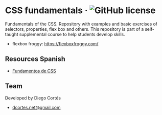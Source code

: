 # CSS fundamentals &middot; ![GitHub license](https://img.shields.io/badge/license-MIT-blue.svg)

Fundamentals of the CSS. Repository with examples and basic exercises of selectors, properties, flex box and others. This repository is part of a self-taught supplemental course to help students develop skills.

- flexbox froggy: https://flexboxfroggy.com/

## Resources Spanish

- [Fundamentos de CSS](https://medium.com/@diego.coder/introducci%C3%B3n-a-css-7988e694cde9)

## Team

Developed by Diego Cortés

- dcortes.net@gmail.com
